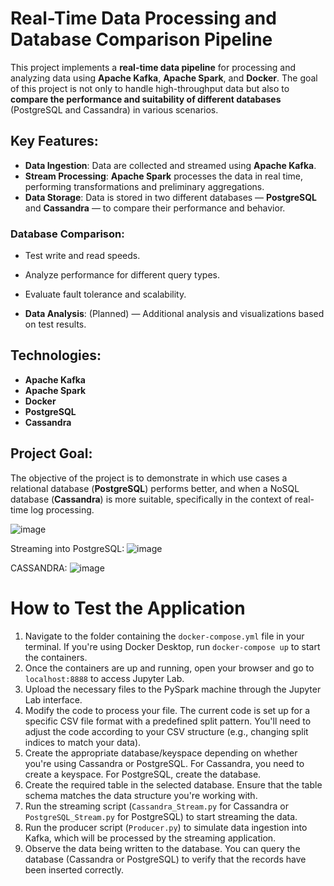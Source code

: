 # Real-Time Data Processing and Database Comparison Pipeline

This project implements a **real-time data pipeline** for processing and analyzing data using **Apache Kafka**, **Apache Spark**, and **Docker**. The goal of this project is not only to handle high-throughput data but also to **compare the performance and suitability of different databases** (PostgreSQL and Cassandra) in various scenarios.

## Key Features:
- **Data Ingestion**: Data are collected and streamed using **Apache Kafka**.
- **Stream Processing**: **Apache Spark** processes the data in real time, performing transformations and preliminary aggregations.
- **Data Storage**: Data is stored in two different databases — **PostgreSQL** and **Cassandra** — to compare their performance and behavior.

### Database Comparison:
- Test write and read speeds.
- Analyze performance for different query types.
- Evaluate fault tolerance and scalability.

- **Data Analysis**: (Planned) — Additional analysis and visualizations based on test results.

## Technologies:
- **Apache Kafka**
- **Apache Spark**
- **Docker**
- **PostgreSQL**
- **Cassandra**

## Project Goal:
The objective of the project is to demonstrate in which use cases a relational database (**PostgreSQL**) performs better, and when a NoSQL database (**Cassandra**) is more suitable, specifically in the context of real-time log processing.


![image](https://github.com/user-attachments/assets/04809455-1dda-4a0c-97fa-de1d3031ea90)

Streaming into PostgreSQL:
![image](https://github.com/user-attachments/assets/baab1fcd-720c-4809-8681-d24adb2fae56)

CASSANDRA:
![image](https://github.com/user-attachments/assets/0cf7b9a9-7cbb-438e-bc93-a9ecb1cef55d)


# How to Test the Application

1. Navigate to the folder containing the `docker-compose.yml` file in your terminal. If you're using Docker Desktop, run `docker-compose up` to start the containers.
2. Once the containers are up and running, open your browser and go to `localhost:8888` to access Jupyter Lab.
3. Upload the necessary files to the PySpark machine through the Jupyter Lab interface.
4. Modify the code to process your file. The current code is set up for a specific CSV file format with a predefined split pattern. You'll need to adjust the code according to your CSV structure (e.g., changing split indices to match your data).
5. Create the appropriate database/keyspace depending on whether you're using Cassandra or PostgreSQL. For Cassandra, you need to create a keyspace. For PostgreSQL, create the database.
6. Create the required table in the selected database. Ensure that the table schema matches the data structure you're working with.
7. Run the streaming script (`Cassandra_Stream.py` for Cassandra or `PostgreSQL_Stream.py` for PostgreSQL) to start streaming the data.
8. Run the producer script (`Producer.py`) to simulate data ingestion into Kafka, which will be processed by the streaming application.
9. Observe the data being written to the database. You can query the database (Cassandra or PostgreSQL) to verify that the records have been inserted correctly.
